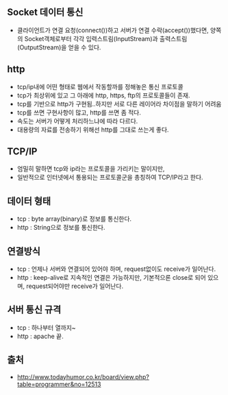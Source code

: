 ## Socket 데이터 통신
- 클라이언트가 연결 요청(connect())하고 서버가 연결 수락(accept())했다면, 양쪽의 Socket객체로부터 각각 입력스트림(InputStream)과 출력스트림(OutputStream)을 얻을 수 있다. 

## http
- tcp/ip내에 어떤 형태로 웹에서 작동할까를 정해놓은 통신 프로토콜
- tcp가 최상위에 있고 그 아래에 http, https, ftp의 프로토콜들이 존재.
- tcp를 기반으로 http가 구현됨..하지만 서로 다른 레이어라 차이점을 말하기 어려움
- tcp를 쓰면 구현사항이 많고, http를 쓰면 좀 적다. 
- 속도는 서버가 어떻게 처리하느냐에 따라 다르다.
- 대용량의 자료를 전송하기 위해선 http를 그대로 쓰는게 좋다. 

## TCP/IP
- 엄밀히 말하면 tcp와 ip라는 프로토콜을 가리키는 말이지만,
- 일반적으로 인터넷에서 통용되는 프로토콜군을 총칭하여 TCP/IP라고 한다. 
  

## 데이터 형태
- tcp : byte array(binary)로 정보를 통신한다. 
- http : String으로 정보를 통신한다. 

## 연결방식
- tcp : 언제나 서버와 연결되어 있어야 하며, request없이도 receive가 일어난다.
- http : keep-alive로 지속적인 연결은 가능하지만, 기본적으론 close로 되어 있으며, request되어야만 receive가 일어난다. 

## 서버 통신 규격
- tcp : 하나부터 열까지~
- http : apache 끝.
  
## 출처
- http://www.todayhumor.co.kr/board/view.php?table=programmer&no=12513

